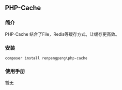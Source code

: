 ## PHP-Cache

### 简介

PHP-Cache 结合了File，Redis等缓存方式，让缓存更高效。

### 安装
`composer install renpengpeng\php-cache`

### 使用手册
暂无
